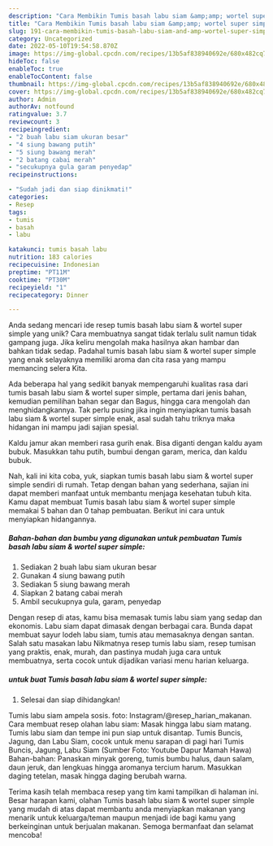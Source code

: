 ```yaml
---
description: "Cara Membikin Tumis basah labu siam &amp;amp; wortel super simple yang Enak"
title: "Cara Membikin Tumis basah labu siam &amp;amp; wortel super simple yang Enak"
slug: 191-cara-membikin-tumis-basah-labu-siam-and-amp-wortel-super-simple-yang-enak
category: Uncategorized
date: 2022-05-10T19:54:58.870Z
image: https://img-global.cpcdn.com/recipes/13b5af838940692e/680x482cq70/tumis-basah-labu-siam-wortel-super-simple-foto-resep-utama.jpg
hideToc: false
enableToc: true
enableTocContent: false
thumbnail: https://img-global.cpcdn.com/recipes/13b5af838940692e/680x482cq70/tumis-basah-labu-siam-wortel-super-simple-foto-resep-utama.jpg
cover: https://img-global.cpcdn.com/recipes/13b5af838940692e/680x482cq70/tumis-basah-labu-siam-wortel-super-simple-foto-resep-utama.jpg
author: Admin
authorAv: notfound
ratingvalue: 3.7
reviewcount: 3
recipeingredient:
- "2 buah labu siam ukuran besar"
- "4 siung bawang putih"
- "5 siung bawang merah"
- "2 batang cabai merah"
- "secukupnya gula garam penyedap"
recipeinstructions:

- "Sudah jadi dan siap dinikmati!"
categories:
- Resep
tags:
- tumis
- basah
- labu

katakunci: tumis basah labu 
nutrition: 183 calories
recipecuisine: Indonesian
preptime: "PT11M"
cooktime: "PT30M"
recipeyield: "1"
recipecategory: Dinner

---
```





Anda sedang mencari ide resep tumis basah labu siam &amp; wortel super simple yang unik? Cara membuatnya sangat tidak terlalu sulit namun tidak gampang juga. Jika keliru mengolah maka hasilnya akan hambar dan bahkan tidak sedap. Padahal tumis basah labu siam &amp; wortel super simple yang enak selayaknya memiliki aroma dan cita rasa yang mampu memancing selera Kita.





Ada beberapa hal yang sedikit banyak mempengaruhi kualitas rasa dari tumis basah labu siam &amp; wortel super simple, pertama dari jenis bahan, kemudian pemilihan bahan segar dan Bagus, hingga cara mengolah dan menghidangkannya. Tak perlu pusing jika ingin menyiapkan tumis basah labu siam &amp; wortel super simple enak,      asal sudah tahu triknya maka hidangan ini mampu jadi sajian spesial.














Kaldu jamur akan memberi rasa gurih enak. Bisa diganti dengan kaldu ayam bubuk. Masukkan tahu putih, bumbui dengan garam, merica, dan kaldu bubuk.






Nah, kali ini kita coba, yuk, siapkan tumis basah labu siam &amp; wortel super simple sendiri di rumah. Tetap dengan bahan yang sederhana, sajian ini dapat memberi manfaat untuk membantu menjaga kesehatan tubuh kita. Kamu dapat membuat Tumis basah labu siam &amp; wortel super simple memakai 5 bahan dan 0 tahap pembuatan. Berikut ini cara untuk menyiapkan hidangannya.

<!--inarticleads1-->

##### Bahan-bahan dan bumbu yang digunakan untuk pembuatan Tumis basah labu siam &amp; wortel super simple:

1. Sediakan 2 buah labu siam ukuran besar
1. Gunakan 4 siung bawang putih
1. Sediakan 5 siung bawang merah
1. Siapkan 2 batang cabai merah
1. Ambil secukupnya gula, garam, penyedap


Dengan resep di atas, kamu bisa memasak tumis labu siam yang sedap dan ekonomis. Labu siam dapat dimasak dengan berbagai cara. Bunda dapat membuat sayur lodeh labu siam, tumis atau memasaknya dengan santan. Salah satu masakan labu Nikmatnya resep tumis labu siam, resep tumisan yang praktis, enak, murah, dan pastinya mudah juga cara untuk membuatnya, serta cocok untuk dijadikan variasi menu harian keluarga. 

<!--inarticleads2-->

#####  untuk buat Tumis basah labu siam &amp; wortel super simple:


1. Selesai dan siap dihidangkan!

Tumis labu siam ampela sosis. foto: Instagram/@resep_harian_makanan. Cara membuat resep olahan labu siam: Masak hingga labu siam matang. Tumis labu siam dan tempe ini pun siap untuk disantap. Tumis Buncis, Jagung, dan Labu Siam, cocok untuk menu sarapan di pagi hari Tumis Buncis, Jagung, Labu Siam (Sumber Foto: Youtube Dapur Mamah Hawa) Bahan-bahan: Panaskan minyak goreng, tumis bumbu halus, daun salam, daun jeruk, dan lengkuas hingga aromanya tercium harum. Masukkan daging tetelan, masak hingga daging berubah warna. 

Terima kasih telah membaca resep yang tim kami tampilkan di halaman ini. Besar harapan kami, olahan Tumis basah labu siam &amp; wortel super simple yang mudah di atas dapat membantu anda menyiapkan makanan yang menarik untuk keluarga/teman maupun menjadi ide bagi kamu yang berkeinginan untuk berjualan makanan. Semoga bermanfaat dan selamat mencoba!
